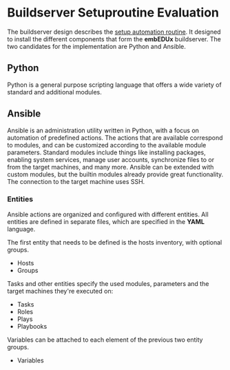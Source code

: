 # Buildserver Setuproutine Evaluation
The buildserver design describes the [setup automation
routine](../design/buildserver.md#setup-automation-routine). It designed to
install the different components that form the **embEDUx** buildserver. The two
candidates for the implementation are Python and Ansible.

## Python
Python is a general purpose scripting language that offers a wide variety of standard and
additional modules. 

## Ansible
Ansible is an administration utility written in Python, with a focus on
automation of predefined actions. The actions that are available correspond to
modules, and can be customized according to the available module parameters.
Standard modules include things like installing packages, enabling system
services, manage user accounts, synchronize files to or from the target
machines, and many more. Ansible can be extended with custom modules, but the
builtin modules already provide great functionality. The connection to the
target machine uses SSH. 

### Entities
Ansible actions are organized and configured with different entities.  All
entities are defined in separate files, which are specified in the **YAML**
language.

The first entity that needs to be defined is the hosts inventory, with optional
groups.

* Hosts
* Groups

Tasks and other entities specify the used modules, parameters and the target
machines they're executed on:

* Tasks
* Roles
* Plays
* Playbooks


Variables can be attached to each element of the previous two entity groups.

* Variables


